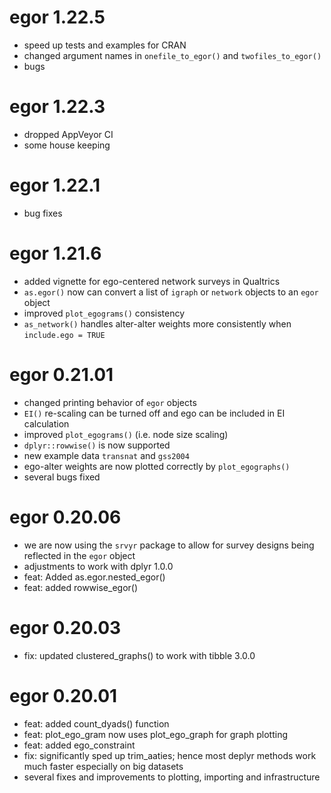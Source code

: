 # egor 1.22.5

- speed up tests and examples for CRAN
- changed argument names in `onefile_to_egor()` and `twofiles_to_egor()`
- bugs

# egor 1.22.3

- dropped AppVeyor CI
- some house keeping

# egor 1.22.1

- bug fixes

# egor 1.21.6

- added vignette for ego-centered network surveys in Qualtrics
- `as.egor()` now can convert a list of `igraph` or `network` objects to an `egor` object
- improved `plot_egograms()` consistency
- `as_network()` handles alter-alter weights more consistently when `include.ego = TRUE`

# egor 0.21.01

- changed printing behavior of `egor` objects
- `EI()` re-scaling can be turned off and ego can be included in EI calculation
- improved `plot_egograms()` (i.e. node size scaling)
- `dplyr::rowwise()` is now supported
- new example data `transnat` and `gss2004`
- ego-alter weights are now plotted correctly by `plot_egographs()`
- several bugs fixed

# egor 0.20.06

- we are now using the `srvyr` package to allow for survey designs being reflected in the `egor` object
- adjustments to work with dplyr 1.0.0
- feat: Added as.egor.nested_egor()
- feat: added rowwise_egor()

# egor 0.20.03

- fix: updated clustered_graphs() to work with tibble 3.0.0

# egor 0.20.01

- feat: added count_dyads() function
- feat: plot_ego_gram now uses plot_ego_graph for graph plotting
- feat: added ego_constraint
- fix: significantly sped up trim_aaties; hence most deplyr methods work much faster especially on big datasets
- several fixes and improvements to plotting, importing and infrastructure